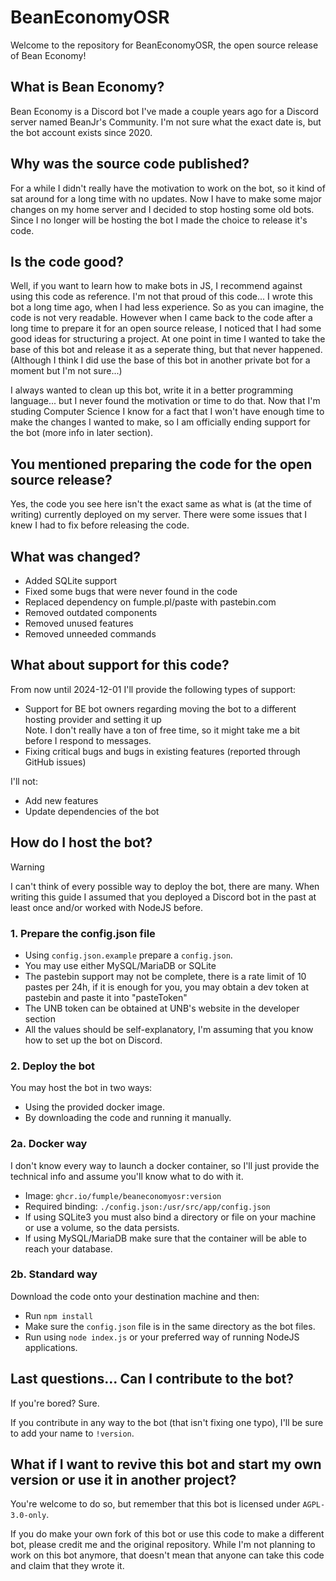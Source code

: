 # BeanEconomyOSR
Welcome to the repository for BeanEconomyOSR, the open source release of Bean Economy!

## What is Bean Economy?
Bean Economy is a Discord bot I've made a couple years ago for a Discord server named BeanJr's Community. I'm not sure what the exact date is, but the bot account exists since 2020.

## Why was the source code published?
For a while I didn't really have the motivation to work on the bot, so it kind of sat around for a long time with no updates. Now I have to make some major changes on my home server and I decided to stop hosting some old bots. Since I no longer will be hosting the bot I made the choice to release it's code.

## Is the code good?
Well, if you want to learn how to make bots in JS, I recommend against using this code as reference. I'm not that proud of this code... I wrote this bot a long time ago, when I had less experience. So as you can imagine, the code is not very readable. However when I came back to the code after a long time to prepare it for an open source release, I noticed that I had some good ideas for structuring a project. At one point in time I wanted to take the base of this bot and release it as a seperate thing, but that never happened. (Although I think I did use the base of this bot in another private bot for a moment but I'm not sure...)

I always wanted to clean up this bot, write it in a better programming language... but I never found the motivation or time to do that. Now that I'm studing Computer Science I know for a fact that I won't have enough time to make the changes I wanted to make, so I am officially ending support for the bot (more info in later section).

## You mentioned preparing the code for the open source release?
Yes, the code you see here isn't the exact same as what is (at the time of writing) currently deployed on my server. There were some issues that I knew I had to fix before releasing the code.

## What was changed?
- Added SQLite support
- Fixed some bugs that were never found in the code
- Replaced dependency on fumple.pl/paste with pastebin.com
- Removed outdated components
- Removed unused features
- Removed unneeded commands

## What about support for this code?
From now until 2024-12-01 I'll provide the following types of support:
- Support for BE bot owners regarding moving the bot to a different hosting provider and setting it up<br/>
  Note. I don't really have a ton of free time, so it might take me a bit before I respond to messages.
- Fixing critical bugs and bugs in existing features (reported through GitHub issues)

I'll not:
- Add new features
- Update dependencies of the bot

## How do I host the bot?

> [!WARNING]
> I can't think of every possible way to deploy the bot, there are many. When writing this guide I assumed that you deployed a Discord bot in the past at least once and/or worked with NodeJS before.

### 1. Prepare the config.json file
- Using `config.json.example` prepare a `config.json`.
- You may use either MySQL/MariaDB or SQLite
- The pastebin support may not be complete, there is a rate limit of 10 pastes per 24h, if it is enough for you, you may obtain a dev token at pastebin and paste it into "pasteToken"
- The UNB token can be obtained at UNB's website in the developer section
- All the values should be self-explanatory, I'm assuming that you know how to set up the bot on Discord.

### 2. Deploy the bot
You may host the bot in two ways:
- Using the provided docker image.
- By downloading the code and running it manually.

### 2a. Docker way
I don't know every way to launch a docker container, so I'll just provide the technical info and assume you'll know what to do with it.
- Image: `ghcr.io/fumple/beaneconomyosr:version`
- Required binding: `./config.json:/usr/src/app/config.json`
- If using SQLite3 you must also bind a directory or file on your machine or use a volume, so the data persists.
- If using MySQL/MariaDB make sure that the container will be able to reach your database.

### 2b. Standard way
Download the code onto your destination machine and then:
- Run `npm install`
- Make sure the `config.json` file is in the same directory as the bot files.
- Run using `node index.js` or your preferred way of running NodeJS applications.

## Last questions... Can I contribute to the bot?
If you're bored? Sure.

If you contribute in any way to the bot (that isn't fixing one typo), I'll be sure to add your name to `!version`.

## What if I want to revive this bot and start my own version or use it in another project?
You're welcome to do so, but remember that this bot is licensed under `AGPL-3.0-only`.

If you do make your own fork of this bot or use this code to make a different bot, please credit me and the original repository. While I'm not planning to work on this bot anymore, that doesn't mean that anyone can take this code and claim that they wrote it.